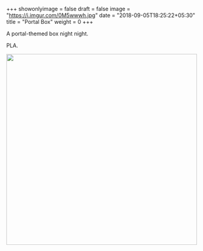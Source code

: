 +++
showonlyimage = false
draft = false
image = "https://i.imgur.com/0M5wwwh.jpg"
date = "2018-09-05T18:25:22+05:30"
title = "Portal Box"
weight = 0
+++

A portal-themed box night night.
<!--more-->

PLA.

<img src="https://giphy.com/gifs/portal-cube-fVyqi2ux1FWcG9x7gW" width="500" />
